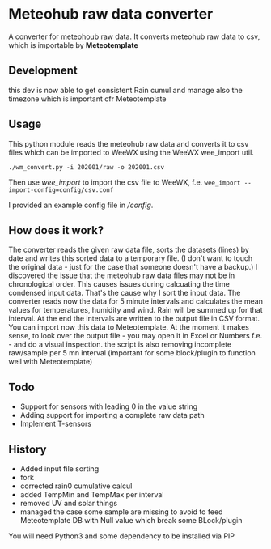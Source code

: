 # Meteohub raw data converter
A converter for [meteohoub](https://wiki.meteohub.de/Main_Page) raw data.
It converts meteohub raw data to csv, which is importable by **Meteotemplate**
## Development
this dev is now able to get consistent Rain cumul and manage also the timezone which is important ofr Meteotemplate

## Usage
This python module reads the meteohub raw data and converts it to csv files which can be imported to WeeWX using the WeeWX wee_import util.

`./wm_convert.py -i 202001/raw -o 202001.csv`

Then use *wee_import* to import the csv file to WeeWX, f.e. `wee_import --import-config=config/csv.conf`

I provided an example config file in */config*.

## How does it work?
The converter reads the given raw data file, sorts the datasets (lines) by date and writes this sorted data to a temporary file. (I don't want to touch the original data - just for the case that someone doesn't have a backup.) I discovered the issue that the meteohub raw data files may not be in chronological order. This causes issues during calcuating the time condensed input data. That's the cause why I sort the input data.
The converter reads now the data for 5 minute intervals and calculates the mean values for temperatures, humidity and wind. Rain will be summed up for that interval.
At the end the intervals are written to the output file in CSV format. You can import now this data to Meteotemplate. At the moment it makes sense, to look over the output file - you may open it in Excel or Numbers f.e. - and do a visual inspection.
the script is also removing incomplete raw/sample per 5 mn interval (important for some block/plugin to function well with Meteotemplate)

## Todo
- Support for sensors with leading 0 in the value string
- Adding support for importing a complete raw data path
- Implement T-sensors

## History
- Added input file sorting 
- fork
- corrected rain0 cumulative calcul
- added TempMin and TempMax per interval
- removed UV and solar things
- managed the case some sample are missing to avoid to feed Meteotemplate DB with Null value which break some BLock/plugin

You will need Python3 and some dependency to be installed via PIP
